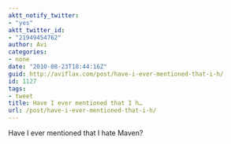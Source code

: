 ```yaml
---
aktt_notify_twitter:
- "yes"
aktt_twitter_id:
- "21949454762"
author: Avi
categories:
- none
date: "2010-08-23T18:44:16Z"
guid: http://aviflax.com/post/have-i-ever-mentioned-that-i-h/
id: 1127
tags:
- tweet
title: Have I ever mentioned that I h…
url: /post/have-i-ever-mentioned-that-i-h/
---
```

Have I ever mentioned that I hate Maven?